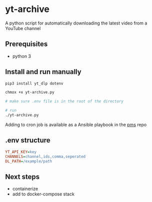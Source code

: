 # yt-archive

A python script for automatically downloading the latest video from a YouTube channel

## Prerequisites

- python 3

## Install and run manually

```bash
pip3 install yt_dlp dotenv

chmox +x yt-archive.py

# make sure .env file is in the root of the directory

# run
./yt-archive.py
```

Adding to cron job is available as a Ansible playbook in the [pms](https://github.com/mcreekmore/pms) repo

## .env structure

```ini
YT_API_KEY=key
CHANNELS=channel,ids,comma,seperated
DL_PATH=/example/path
```

## Next steps

- containerize
- add to docker-compose stack
